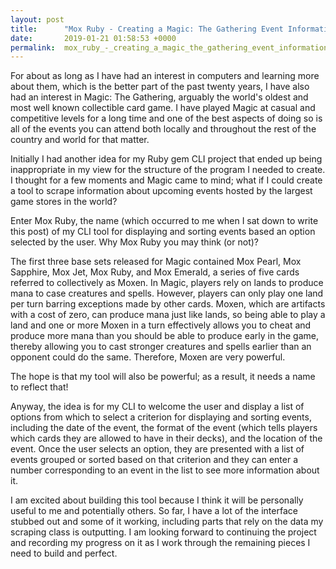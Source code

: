 ```yaml
---
layout: post
title:      "Mox Ruby - Creating a Magic: The Gathering Event Information Tool"
date:       2019-01-21 01:58:53 +0000
permalink:  mox_ruby_-_creating_a_magic_the_gathering_event_information_tool
---
```


For about as long as I have had an interest in computers and learning more about them, which is the better part of the past twenty years, I have also had an interest in Magic: The Gathering, arguably the world's oldest and most well known collectible card game.  I have played Magic at casual and competitive levels for a long time and one of the best aspects of doing so is all of the events you can attend both locally and throughout the rest of the country and world for that matter.

Initially I had another idea for my Ruby gem CLI project that ended up being inappropriate in my view for the structure of the program I needed to create.  I thought for a few moments and Magic came to mind; what if I could create a tool to scrape information about upcoming events hosted by the largest game stores in the world?

Enter Mox Ruby, the name (which occurred to me when I sat down to write this post) of my CLI tool for displaying and sorting events based an option selected by the user.  Why Mox Ruby you may think (or not)?

The first three base sets released for Magic contained Mox Pearl, Mox Sapphire, Mox Jet, Mox Ruby, and Mox Emerald, a series of five cards referred to collectively as Moxen.  In Magic, players rely on lands to produce mana to case creatures and spells.  However, players can only play one land per turn barring exceptions made by other cards.  Moxen, which are artifacts with a cost of zero, can produce mana just like lands, so being able to play a land and one or more Moxen in a turn effectively allows you to cheat and produce more mana than you should be able to produce early in the game, thereby allowing you to cast stronger creatures and spells earlier than an opponent could do the same.  Therefore, Moxen are very powerful.

The hope is that my tool will also be powerful; as a result, it needs a name to reflect that!

Anyway, the idea is for my CLI to welcome the user and display a list of options from which to select a criterion for displaying and sorting events, including the date of the event, the format of the event (which tells players which cards they are allowed to have in their decks), and the location of the event.  Once the user selects an option, they are presented with a list of events grouped or sorted based on that criterion and they can enter a number corresponding to an event in the list to see more information about it.

I am excited about building this tool because I think it will be personally useful to me and potentially others.  So far, I have a lot of the interface stubbed out and some of it working, including parts that rely on the data my scraping class is outputting.  I am looking forward to continuing the project and recording my progress on it as I work through the remaining pieces I need to build and perfect.
